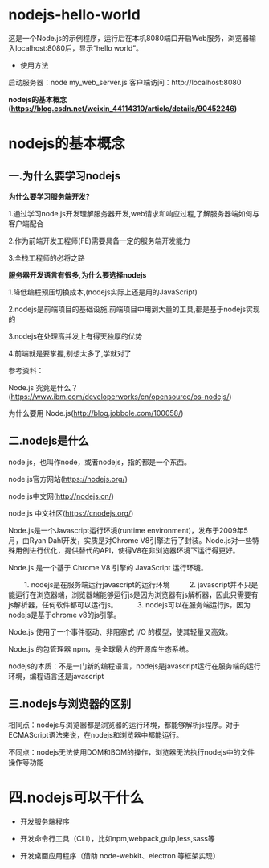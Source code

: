 
# nodejs-hello-world

这是一个Node.js的示例程序，运行后在本机8080端口开启Web服务，浏览器输入localhost:8080后，显示“hello world”。

* 使用方法

启动服务器：node my_web_server.js
客户端访问：http://localhost:8080


**nodejs的基本概念 (https://blog.csdn.net/weixin_44114310/article/details/90452246)**

# nodejs的基本概念
## 一.为什么要学习nodejs
**为什么要学习服务端开发?**

1.通过学习node.js开发理解服务器开发,web请求和响应过程,了解服务器端如何与客户端配合

2.作为前端开发工程师(FE)需要具备一定的服务端开发能力

3.全栈工程师的必将之路

**服务器开发语言有很多,为什么要选择nodejs**

1.降低编程预压切换成本,(nodejs实际上还是用的JavaScript)

2.nodejs是前端项目的基础设施,前端项目中用到大量的工具,都是基于nodejs实现的

3.nodejs在处理高并发上有得天独厚的优势

4.前端就是要掌握,别想太多了,学就对了

参考资料：

Node.js 究竟是什么？(https://www.ibm.com/developerworks/cn/opensource/os-nodejs/)

为什么要用 Node.js(http://blog.jobbole.com/100058/)

## 二.nodejs是什么
node.js，也叫作node，或者nodejs，指的都是一个东西。

node.js官方网站(https://nodejs.org/)

node.js中文网(http://nodejs.cn/)

node.js 中文社区(https://cnodejs.org/)

Node.js是一个Javascript运行环境(runtime environment)，发布于2009年5月，由Ryan Dahl开发，实质是对Chrome V8引擎进行了封装。Node.js对一些特殊用例进行优化，提供替代的API，使得V8在非浏览器环境下运行得更好。

Node.js 是一个基于 Chrome V8 引擎的 JavaScript 运行环境。

         1. nodejs是在服务端运行javascript的运行环境
         2. javascript并不只是能运行在浏览器端，浏览器端能够运行js是因为浏览器有js解析器，因此只需要有js解析器，任何软件都可以运行js。
         3. nodejs可以在服务端运行js，因为nodejs是基于chrome v8的js引擎。

Node.js 使用了一个事件驱动、非阻塞式 I/O 的模型，使其轻量又高效。

Node.js 的包管理器 npm，是全球最大的开源库生态系统。

nodejs的本质：不是一门新的编程语言，nodejs是javascript运行在服务端的运行环境，编程语言还是javascript

## 三.nodejs与浏览器的区别
相同点：nodejs与浏览器都是浏览器的运行环境，都能够解析js程序。对于ECMAScript语法来说，在nodejs和浏览器中都能运行。

不同点：nodejs无法使用DOM和BOM的操作，浏览器无法执行nodejs中的文件操作等功能

#  四.nodejs可以干什么
- 开发服务端程序

- 开发命令行工具（CLI），比如npm,webpack,gulp,less,sass等

- 开发桌面应用程序（借助 node-webkit、electron 等框架实现）
